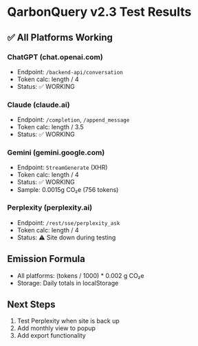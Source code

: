 # QarbonQuery v2.3 Test Results

## ✅ All Platforms Working

### ChatGPT (chat.openai.com)
- Endpoint: `/backend-api/conversation`
- Token calc: length / 4
- Status: ✅ WORKING

### Claude (claude.ai)
- Endpoint: `/completion`, `/append_message`
- Token calc: length / 3.5
- Status: ✅ WORKING

### Gemini (gemini.google.com)
- Endpoint: `StreamGenerate` (XHR)
- Token calc: length / 4
- Status: ✅ WORKING
- Sample: 0.0015g CO₂e (756 tokens)

### Perplexity (perplexity.ai)
- Endpoint: `/rest/sse/perplexity_ask`
- Token calc: length / 4
- Status: ⚠️ Site down during testing

## Emission Formula
- All platforms: (tokens / 1000) * 0.002 g CO₂e
- Storage: Daily totals in localStorage

## Next Steps
1. Test Perplexity when site is back up
2. Add monthly view to popup
3. Add export functionality
